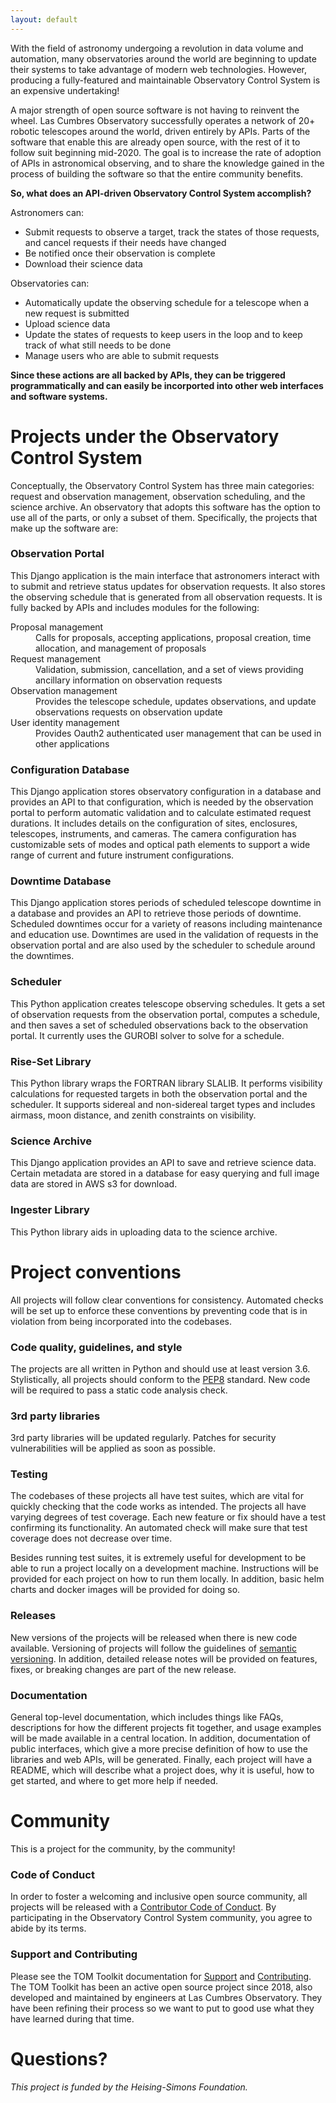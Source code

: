 ```yaml
---
layout: default
---
```


With the field of astronomy undergoing a revolution in data volume and automation, many observatories
around the world are beginning to update their systems to take advantage of modern web technologies.
However, producing a fully-featured and maintainable Observatory Control System is an expensive undertaking!

A major strength of open source software is not having to reinvent the wheel. 
Las Cumbres Observatory successfully operates a network of 
20+ robotic telescopes around the world, driven entirely by APIs. Parts of the software that enable this are already
open source, with the rest of it to follow suit beginning mid-2020. The goal is to increase 
the rate of adoption of APIs in astronomical observing, and to share the knowledge gained in the process of building the software so that the entire community benefits.

**So, what does an API-driven Observatory Control System accomplish?**

Astronomers can:

* Submit requests to observe a target, track the states of those requests, and cancel
requests if their needs have changed
* Be notified once their observation is complete
* Download their science data

Observatories can:

* Automatically update the observing schedule for a telescope when a new request is submitted
* Upload science data
* Update the states of requests to keep users in the loop and to keep track of what still needs to be done
* Manage users who are able to submit requests

**Since these actions are all backed by APIs, they can be triggered programmatically and can easily be incorported into other web interfaces and software systems.**

# Projects under the Observatory Control System

Conceptually, the Observatory Control System has three main categories: request
and observation management, observation scheduling, and the science archive. An observatory 
that adopts this software has the option to use all of the parts, or only a subset of them. 
Specifically, the projects that make up the software are:

### Observation Portal

This Django application is the main interface that astronomers interact with to submit and retrieve status updates for
observation requests. It also stores the observing schedule that is generated from all observation requests. It is fully backed 
by APIs and includes modules for the following:

<dl>
  <dt>Proposal management</dt>
  <dd>Calls for proposals, accepting applications, proposal creation, 
  time allocation, and management of proposals</dd>
  <dt>Request management</dt>
  <dd>Validation, submission, cancellation, and a set of views providing 
  ancillary information on observation requests</dd>
  <dt>Observation management</dt>
  <dd>Provides the telescope schedule, updates observations, and update 
  observations requests on observation update</dd>
  <dt>User identity management</dt>
  <dd>Provides Oauth2 authenticated user management that can be 
  used in other applications</dd>
</dl>

### Configuration Database

This Django application stores observatory configuration in a database and provides an 
API to that configuration, which is needed by the observation portal to perform automatic 
validation and to calculate estimated request durations. It includes details on the 
configuration of sites, enclosures, telescopes, instruments, and cameras. The camera configuration has
customizable sets of modes and optical path elements to support a wide range of
current and future instrument configurations.

### Downtime Database

This Django application stores periods of scheduled telescope downtime in a database and provides an API
to retrieve those periods of downtime. Scheduled downtimes occur for a variety of reasons including maintenance and 
education use. Downtimes are used in the validation of requests in the observation portal and are also 
used by the scheduler to schedule around the downtimes.

### Scheduler

This Python application creates telescope observing schedules. It gets a set of observation requests
from the observation portal, computes a schedule, and then saves a set of scheduled observations
back to the observation portal. It currently uses the GUROBI solver to solve for a schedule.

### Rise-Set Library

This Python library wraps the FORTRAN library SLALIB. It performs visibility calculations
for requested targets in both the observation portal and the scheduler. It supports sidereal
and non-sidereal target types and includes airmass, moon distance, and zenith constraints
on visibility.

### Science Archive

This Django application provides an API to save and retrieve science data. Certain metadata are 
stored in a database for easy querying and full image data are stored in AWS s3 for download.

### Ingester Library

This Python library aids in uploading data to the science archive.

# Project conventions

All projects will follow clear conventions for consistency. Automated checks will be set up
to enforce these conventions by preventing code that is in violation from being incorporated
into the codebases.

### Code quality, guidelines, and style

The projects are all written in Python and should use at least version 3.6. Stylistically,
all projects should conform to the [PEP8](https://www.python.org/dev/peps/pep-0008/) standard.
New code will be required to pass a static code analysis check.

### 3rd party libraries

3rd party libraries will be updated regularly. Patches for security vulnerabilities will be
applied as soon as possible.

### Testing

The codebases of these projects all have test suites, which are vital for quickly checking that 
the code works as intended. The projects all have varying degrees of test coverage. Each new 
feature or fix should have a test confirming its functionality. An automated check will make sure
that test coverage does not decrease over time.

Besides running test suites, it is extremely useful for development to be able to
run a project locally on a development machine. Instructions will be provided for each project on 
how to run them locally. In addition, basic helm charts and docker images will be provided for doing so.

### Releases

New versions of the projects will be released when there is new code available. Versioning 
of projects will follow the guidelines of [semantic versioning](https://semver.org/). In addition, detailed 
release notes will be provided on features, fixes, or breaking changes are part of the new release.

### Documentation

General top-level documentation, which includes things like FAQs, descriptions for
how the different projects fit together, and usage examples will be made available in a central 
location. In addition, documentation of public interfaces, which give a more precise definition of 
how to use the libraries and web APIs, will be generated. Finally, each project will have a README, which 
will describe what a project does, why it is useful, how to get started, and where to get more help if needed.

# Community

This is a project for the community, by the community!

### Code of Conduct

In order to foster a welcoming and inclusive open source community, all projects will be released with a
[Contributor Code of Conduct](https://www.contributor-covenant.org/version/2/0/code_of_conduct/). By
participating in the Observatory Control System community, you agree to abide by its terms.

### Support and Contributing

Please see the TOM Toolkit documentation for [Support](https://tom-toolkit.readthedocs.io/en/stable/support.html) and 
[Contributing](https://tom-toolkit.readthedocs.io/en/stable/contributing.html). The TOM Toolkit 
has been an active open source project since 2018, also developed and maintained by engineers at Las Cumbres Observatory. 
They have been refining their process so we want to put to good use what they have learned during that time.

# Questions?

_This project is funded by the Heising-Simons Foundation._
